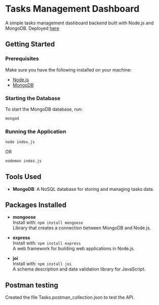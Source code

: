 # Tasks Management Dashboard

A simple tasks management dashboard backend built with Node.js and MongoDB.
Deployed [here](https://tasks-backend-vqth.onrender.com/api/tasks)

## Getting Started

### Prerequisites

Make sure you have the following installed on your machine:

- [Node.js](https://nodejs.org/)
- [MongoDB](https://www.mongodb.com/)

### Starting the Database

To start the MongoDB database, run:

```bash
mongod
```

### Running the Application

```bash
node index.js 
```
OR 

```bash
nodemon index.js
```

## Tools Used

- **MongoDB**: A NoSQL database for storing and managing tasks data.

## Packages Installed

- **mongoose**  
  Install with: `npm install mongoose`  
  Library that creates a connection between MongoDB and Node.js.

- **express**  
  Install with: `npm install express`  
  A web framework for building web applications in Node.js.

- **joi**  
  Install with: `npm install joi`  
  A schema description and data validation library for JavaScript.

## Postman testing 

Created the file Tasks.postman_collection.json to test the API.
